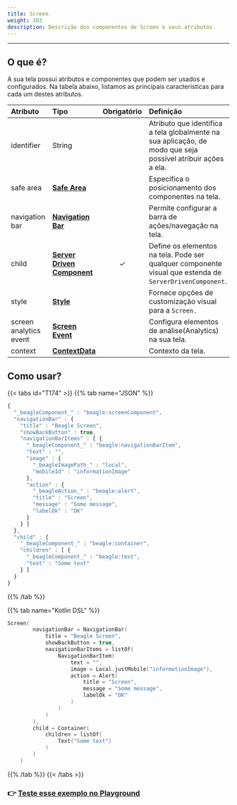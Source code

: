 ```yaml
---
title: Screen
weight: 383
description: Descrição dos componentes de Screen e seus atributos.
---
```


---

## O que é?

A sua tela possui atributos e componentes que podem ser usados e configurados. Na tabela abaixo, listamos as principais características para cada um destes atributos. 

| **Atributo** | **Tipo** | Obrigatório | **Definição** |
| :--- | :--- | :---: | :--- |
| identifier | String |   | Atributo que identifica a tela globalmente na sua aplicação, de modo que seja possível atribuir ações a ela. |
| safe area | [**Safe Area**](/pt/docs/api/screen/safe-area) |   | Especifica o posicionamento dos componentes na tela. |
| navigation bar | [**Navigation Bar**](/pt/docs/api/screen/navigation-bar) |   | Permite configurar a barra de ações/navegação na tela. |
| child | [**Server Driven Component**](/pt/docs/api/componentes/) | ✓ | Define os elementos na tela. Pode ser qualquer componente visual que estenda de `ServerDrivenComponent`. |
| style | [**Style**](/pt/docs/api/widget#atributos-do-style) |   | Fornece opções de customização visual para a `Screen.` |
| screen analytics event | [**Screen Event**](/pt/docs/api/analytics/#opção-screenview) |   | Configura elementos de análise\(Analytics\) na sua tela. |
| context | [**ContextData**](/pt/docs/api/contexto/) |   | Contexto da tela. |

## Como usar?

{{< tabs id="T174" >}}
{{% tab name="JSON" %}}
```javascript
{
  "_beagleComponent_" : "beagle:screenComponent",
  "navigationBar" : {
    "title" : "Beagle Screen",
    "showBackButton" : true,
    "navigationBarItems" : [ {
      "_beagleComponent_" : "beagle:navigationBarItem",
      "text" : "",
      "image" : {
        "_beagleImagePath_" : "local",
        "mobileId" : "informationImage"
      },
      "action" : {
        "_beagleAction_" : "beagle:alert",
        "title" : "Screen",
        "message" : "Some message",
        "labelOk" : "OK"
      }
    } ]
  },
  "child" : {
    "_beagleComponent_" : "beagle:container",
    "children" : [ {
      "_beagleComponent_" : "beagle:text",
      "text" : "Some text"
    } ]
  }
}
```
{{% /tab %}}

{{% tab name="Kotlin DSL" %}}
```kotlin
Screen(
        navigationBar = NavigationBar(
            title = "Beagle Screen",
            showBackButton = true,
            navigationBarItems = listOf(
                NavigationBarItem(
                    text = "",
                    image = Local.justMobile("informationImage"),
                    action = Alert(
                        title = "Screen",
                        message = "Some message",
                        labelOk = "OK"
                    )
                )
            )
        ),
        child = Container(
            children = listOf(
                Text("Some text")
            )
        )
    )
```
{{% /tab %}}
{{< /tabs >}}

### 👉 [Teste esse exemplo no Playground](https://beagle-playground.netlify.app/)
